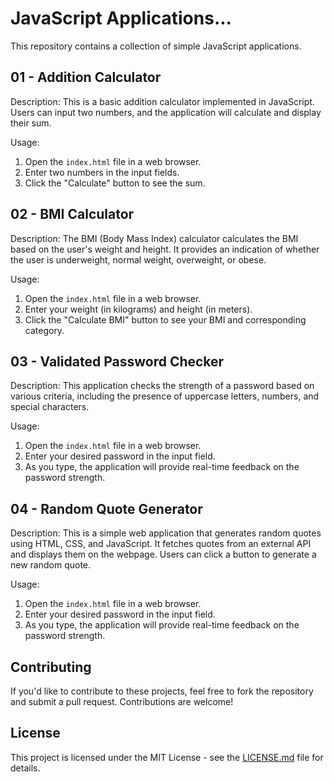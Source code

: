 # JavaScript Applications...

This repository contains a collection of simple JavaScript applications.

## 01 - Addition Calculator

Description: This is a basic addition calculator implemented in JavaScript. Users can input two numbers, and the application will calculate and display their sum.

Usage:
1. Open the `index.html` file in a web browser.
2. Enter two numbers in the input fields.
3. Click the "Calculate" button to see the sum.

## 02 - BMI Calculator

Description: The BMI (Body Mass Index) calculator calculates the BMI based on the user's weight and height. It provides an indication of whether the user is underweight, normal weight, overweight, or obese.

Usage:
1. Open the `index.html` file in a web browser.
2. Enter your weight (in kilograms) and height (in meters).
3. Click the "Calculate BMI" button to see your BMI and corresponding category.

## 03 - Validated Password Checker

Description: This application checks the strength of a password based on various criteria, including the presence of uppercase letters, numbers, and special characters.

Usage:
1. Open the `index.html` file in a web browser.
2. Enter your desired password in the input field.
3. As you type, the application will provide real-time feedback on the password strength.

## 04 - Random Quote Generator

Description: This is a simple web application that generates random quotes using HTML, CSS, and JavaScript. It fetches quotes from an external API and displays them on the webpage. Users can click a button to generate a new random quote.

Usage:
1. Open the `index.html` file in a web browser.
2. Enter your desired password in the input field.
3. As you type, the application will provide real-time feedback on the password strength.

## Contributing

If you'd like to contribute to these projects, feel free to fork the repository and submit a pull request. Contributions are welcome!

## License

This project is licensed under the MIT License - see the [LICENSE.md](LICENSE.md) file for details.
